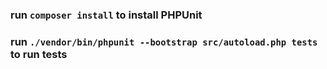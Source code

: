 ### run `composer install`  to install PHPUnit

### run `./vendor/bin/phpunit --bootstrap src/autoload.php tests` to run  tests